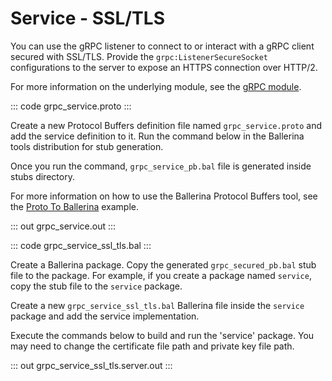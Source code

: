 # Service - SSL/TLS

You can use the gRPC listener to connect to or interact with a gRPC client secured with SSL/TLS.
Provide the `grpc:ListenerSecureSocket` configurations to the server to
expose an HTTPS connection over HTTP/2.

For more information on the underlying module, 
see the [gRPC module](https://lib.ballerina.io/ballerina/grpc/latest/).

::: code grpc_service.proto :::

Create a new Protocol Buffers definition file named `grpc_service.proto` and add the service definition to it.
Run the command below in the Ballerina tools distribution for stub generation.

Once you run the command, `grpc_service_pb.bal` file is generated inside stubs directory.

For more information on how to use the Ballerina Protocol Buffers tool, see the <a href="https://ballerina.io/learn/by-example/proto-to-ballerina.html">Proto To Ballerina</a> example.

::: out grpc_service.out :::

::: code grpc_service_ssl_tls.bal :::

Create a Ballerina package.
Copy the generated `grpc_secured_pb.bal` stub file to the package.
For example, if you create a package named `service`, copy the stub file to the `service` package.

Create a new `grpc_service_ssl_tls.bal` Ballerina file inside the `service` package and add the service implementation.

Execute the commands below to build and run the 'service' package.
You may need to change the certificate file path and private key file path.

::: out grpc_service_ssl_tls.server.out :::
